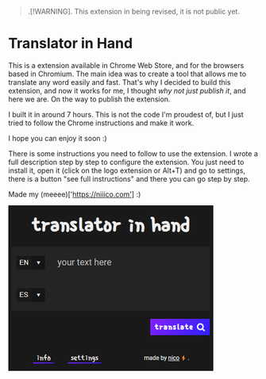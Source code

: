 >.[!WARNING].
> This extension in being revised, it is not public yet.

# Translator in Hand

This is a extension available in Chrome Web Store, and for the browsers based in Chromium.
The main idea was to create a tool that allows me to translate any word easily and fast.
That's why I decided to build this extension, and now it works for me, I thought _why not just publish it_, and here we are. On the way to publish the extension.

I built it in around 7 hours. This is not the code I'm proudest of, but I just tried to follow the Chrome instructions and make it work.

I hope you can enjoy it soon :)

There is some instructions you need to follow to use the extension. I wrote a full description step by step to configure the extension. You just need to install it, open it (click on the logo extension or Alt+T) and go to settings, there is a button "see full instructions" and there you can go step by step.

Made my (meeee)['https://niiico.com'] :)

![Pop up of the tool](/ss1.png)
